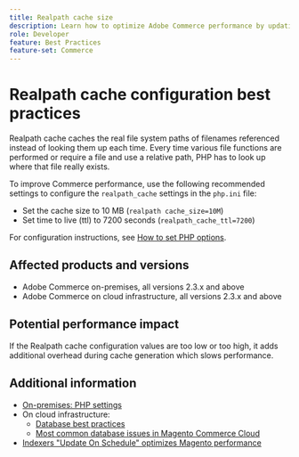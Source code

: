 ```yaml
---
title: Realpath cache size
description: Learn how to optimize Adobe Commerce performance by updating the PHP readlpath cache configuration to use recommended settings.
role: Developer
feature: Best Practices
feature-set: Commerce
---
```


# Realpath cache configuration best practices

Realpath cache caches the real file system paths of filenames referenced instead of looking them up each time. Every time various file functions are performed or require a file and use a relative path, PHP has to look up where that file really exists.

To improve Commerce performance, use the following recommended settings to configure the `realpath_cache` settings in the `php.ini` file: 

- Set the cache size to 10 MB (`realpath cache_size=10M`)
- Set time to live (ttl) to 7200 seconds (`realpath_cache_ttl=7200`) 

For configuration instructions, see [How to set PHP options](../../../installation/prerequisites/php-settings.md#how-to-set-php-options).

## Affected products and versions

- Adobe Commerce on-premises, all versions 2.3.x and above
- Adobe Commerce on cloud infrastructure, all versions 2.3.x and above

## Potential performance impact

If the Realpath cache configuration values are too low or too high, it adds additional overhead during cache generation which slows performance.

## Additional information

- [On-premises: PHP settings](../../../performance/software.md#php-settings)
- On cloud infrastructure:
  - [Database best practices](database-on-cloud.md)
  - [Most common database issues in Magento Commerce Cloud](../maintenance/resolve-database-performance-issues.md)
- [Indexers "Update On Schedule" optimizes Magento performance](../maintenance/indexer-configuration.md)

